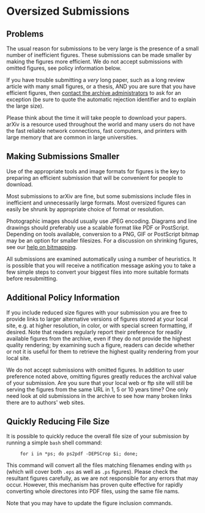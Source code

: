Oversized Submissions
=====================

Problems
--------

The usual reason for submissions to be very large is the presence of a
small number of inefficient figures. These submissions can be made
smaller by making the figures more efficient. We do not accept
submissions with omitted figures, see policy information below.

If you have trouble submitting a *very* long paper, such as a long
review article with many small figures, or a thesis, AND you are sure
that you have efficient figures, then [contact the archive
administrators](/help/contact) to ask for an exception (be sure to quote
the automatic rejection identifier and to explain the large size).

Please think about the time it will take people to download your papers.
arXiv is a resource used throughout the world and many users do not have the
fast reliable network connections, fast computers, and printers with
large memory that are common in large universities. 

Making Submissions Smaller
--------------------------

Use of the appropriate tools and image formats for figures is the key to
preparing an efficient submission that will be convenient for people to
download.

Most submissions to arXiv are fine, but some submissions include files
in inefficient and unnecessarily large formats. Most oversized figures
can easily be shrunk by appropriate choice of format or resolution.

Photographic images should usually use JPEG encoding. Diagrams and line
drawings should preferably use a scalable format like PDF or PostScript.
Depending on tools available, conversion to a PNG, GIF or PostScript
bitmap may be an option for smaller filesizes. For a discussion on
shrinking figures, see our [help on bitmapping](bitmap).

All submissions are examined automatically using a number of heuristics.
It is possible that you will receive a notification message asking you
to take a few simple steps to convert your biggest files into more
suitable formats before resubmitting.

Additional Policy Information
-----------------------------

If you include reduced size figures with your submission you are free to
provide links to larger alternative versions of figures stored at your
local site, e.g. at higher resolution, in color, or with special screen
formatting, if desired. Note that readers regularly report their
preference for readily available figures from the archive, even if they
do not provide the highest quality rendering; by examining such a
figure, readers can decide whether or not it is useful for them to
retrieve the highest quality rendering from your local site.

We do not accept submissions with omitted figures. In addition to user
preference noted above, omitting figures greatly reduces the archival
value of your submission. Are you sure that your local web or ftp site
will still be serving the figures from the same URL in 1, 5 or 10 years
time? One only need look at old submissions in the archive to see how
many broken links there are to authors' web sites.

Quickly Reducing File Size
--------------------------

It is possible to quickly reduce the overall file size of your
submission by running a simple `bash` shell command:

         for i in *ps; do ps2pdf -DEPSCrop $i; done;
      

This command will convert all the files matching filenames ending with
`ps` (which will cover both `.eps` as well as `.ps` figures). Please
check the resultant figures carefully, as we are not responsible for any
errors that may occur. However, this mechanism has proven quite
effective for rapidly converting whole directores into PDF files, using
the same file nams.

Note that you may have to update the figure inclusion commands.
